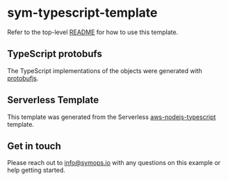 # sym-typescript-template

Refer to the top-level [README](../README.md) for how to use this template.

## TypeScript protobufs

The TypeScript implementations of the objects were generated with [protobufjs](https://github.com/protobufjs/protobuf.js).

## Serverless Template

This template was generated from the Serverless [aws-nodejs-typescript](https://github.com/serverless/serverless/tree/master/lib/plugins/create/templates/aws-nodejs-typescript) template.

## Get in touch

Please reach out to info@symops.io with any questions on this example or help getting started.
